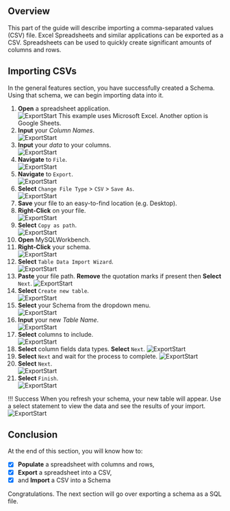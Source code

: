 ## Overview

This part of the guide will describe importing a comma-separated values (CSV) file. Excel Spreadsheets and similar applications can be exported as a CSV. Spreadsheets can be used to quickly create significant amounts of columns and rows.

## Importing CSVs

In the general features section, you have successfully created a Schema. Using that schema, we can begin importing data into it.

1. **Open** a spreadsheet application.  
![ExportStart](./images/CSV/CSVSpreadsheet.jpg)
    This example uses Microsoft Excel. Another option is Google Sheets.
2. **Input** your *Column Names*.  
![ExportStart](./images/CSV/CSVColumnNames.jpg)
3. **Input** your *data* to your columns.  
![ExportStart](./images/CSV/CSVColumnData.jpg)
4. **Navigate** to `File`.  
![ExportStart](./images/CSV/CSVNavFile.jpg)
5. **Navigate** to `Export`.  
![ExportStart](./images/CSV/CSVNavToExport.jpg)
6. **Select**  `Change File Type` > `CSV` > `Save As`.  
![ExportStart](./images/CSV/CSVSaveFileType.jpg)
7. **Save** your file to an easy-to-find location (e.g. Desktop).
8. **Right-Click** on your file.  
![ExportStart](./images/CSV/CSVIcon.jpg)
9. **Select** `Copy as path`.  
![ExportStart](./images/CSV/CSVCopyAsPath.jpg)
10. **Open** MySQLWorkbench.
11. **Right-Click** your schema.  
![ExportStart](./images/CSV/CSVRClickSchema.jpg)
12. **Select** `Table Data Import Wizard`.  
![ExportStart](./images/CSV/CSVImportWIzard.jpg)
13. **Paste** your file path. **Remove** the quotation marks if present then **Select** `Next`.
![ExportStart](./images/CSV/CSVPasteFilePath.jpg)
14. **Select** `Create new table`.  
![ExportStart](./images/CSV/CSVCreateNewTable.jpg)
15. **Select** your Schema from the dropdown menu.  
![ExportStart](./images/CSV/CSVSelectSchema.jpg)
16. **Input** your new *Table Name*.  
![ExportStart](./images/CSV/CSVInputTableName.jpg)
17. **Select** columns to include.  
![ExportStart](./images/CSV/CSVSelectColumns.jpg)
18. **Select** column fields data types. **Select** `Next`.
![ExportStart](./images/CSV/CSVSelectColumnFields.jpg)
19. **Select** `Next` and wait for the process to complete.
![ExportStart](./images/CSV/CSVFinishNext.jpg)
20. **Select** `Next`.  
![ExportStart](./images/CSV/CSVFinishResults.jpg)
21. **Select** `Finish`.  
![ExportStart](./images/CSV/CSVFinishFinal.jpg)

!!! Success
    When you refresh your schema, your new table will appear. Use a select statement to view the data and see the results of your import.  
    ![ExportStart](./images/CSV/CSVOutcome.jpg)

## Conclusion

At the end of this section, you will know how to:

- [X] **Populate** a spreadsheet with columns and rows,
- [X] **Export** a spreadsheet into a CSV,
- [X] and **Import** a CSV into a Schema

Congratulations. The next section will go over exporting a schema as a SQL file.
